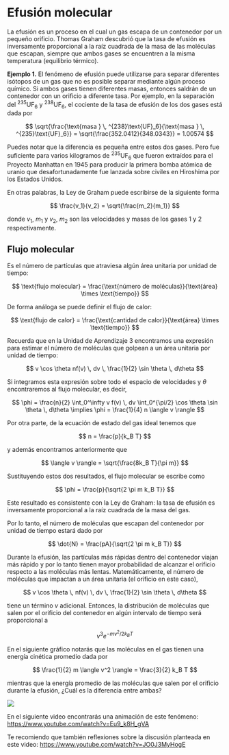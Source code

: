 # Efusión molecular

La efusión es un proceso en el cual un gas escapa de un contenedor por un pequeño orificio. Thomas Graham descubrió que la tasa de efusión es inversamente proporcional a la raíz cuadrada de la masa de las moléculas que escapan, siempre que ambos gases se encuentren a la misma temperatura (equilibrio térmico).

**Ejemplo 1.** El fenómeno de efusión puede utilizarse para separar diferentes isótopos de un gas que no es posible separar mediante algún proceso químico. Si ambos gases tienen diferentes masas, entonces saldrán de un contenedor con un orificio a diferente tasa. Por ejemplo, en la separación del $^{235}\text{UF}_6$ y $^{238}\text{UF}_6$, el cociente de la tasa de efusión de los dos gases está dada por

$$
\sqrt{\frac{\text{masa } \, ^{238}\text{UF}_6}{\text{masa } \, ^{235}\text{UF}_6}} = \sqrt{\frac{352.0412}{348.0343}} = 1.00574
$$

Puedes notar que la diferencia es pequeña entre estos dos gases. Pero fue suficiente para varios kilogramos de $^{235}\text{UF}_6$ que fueron extraídos para el Proyecto Manhattan en 1945 para producir la primera bomba atómica de uranio que desafortunadamente fue lanzada sobre civiles en Hiroshima por los Estados Unidos.

En otras palabras, la Ley de Graham puede escribirse de la siguiente forma

$$
\frac{v_1}{v_2} = \sqrt{\frac{m_2}{m_1}}
$$

donde $v_1$, $m_1$ y $v_2$, $m_2$ son las velocidades y masas de los gases 1 y 2 respectivamente.

## Flujo molecular

Es el número de partículas que atraviesa algún área unitaria por unidad de tiempo:

$$
\text{flujo molecular} = \frac{\text{número de moléculas}}{\text{área} \times \text{tiempo}}
$$

De forma análoga se puede definir el flujo de calor:

$$
\text{flujo de calor} = \frac{\text{cantidad de calor}}{\text{área} \times \text{tiempo}}
$$

Recuerda que en la Unidad de Aprendizaje 3 encontramos una expresión para estimar el número de moléculas que golpean a un área unitaria por unidad de tiempo:

$$
v \cos \theta nf(v) \, dv \, \frac{1}{2} \sin \theta \, d\theta
$$

Si integramos esta expresión sobre todo el espacio de velocidades y $\theta$ encontraremos al flujo molecular, es decir,

$$
\phi = \frac{n}{2} \int_0^\infty v f(v) \, dv \int_0^{\pi/2} \cos \theta \sin \theta \, d\theta \implies \phi = \frac{1}{4} n \langle v \rangle
$$

Por otra parte, de la ecuación de estado del gas ideal tenemos que

$$
n = \frac{p}{k_B T}
$$

y además encontramos anteriormente que

$$
\langle v \rangle = \sqrt{\frac{8k_B T}{\pi m}}
$$

Sustituyendo estos dos resultados, el flujo molecular se escribe como

$$
\phi = \frac{p}{\sqrt{2 \pi m k_B T}}
$$

Este resultado es consistente con la Ley de Graham: la tasa de efusión es inversamente proporcional a la raíz cuadrada de la masa del gas.

Por lo tanto, el número de moléculas que escapan del contenedor por unidad de tiempo estará dado por

$$
\dot{N} = \frac{pA}{\sqrt{2 \pi m k_B T}}
$$

Durante la efusión, las partículas más rápidas dentro del contenedor viajan más rápido y por lo tanto tienen mayor probabilidad de alcanzar el orificio respecto a las moléculas más lentas. Matemáticamente, el número de moléculas que impactan a un área unitaria (el orificio en este caso), 

$$
v \cos \theta \, nf(v) \, dv \, \frac{1}{2} \sin \theta \, d\theta
$$

tiene un término $v$ adicional. Entonces, la distribución de moléculas que salen por el orificio del contenedor en algún intervalo de tiempo será proporcional a

$$
v^3 e^{-mv^2/2k_B T}
$$

En el siguiente gráfico notarás que las moléculas en el gas tienen una energía cinética promedio dada por

$$
\frac{1}{2} m \langle v^2 \rangle = \frac{3}{2} k_B T
$$

mientras que la energía promedio de las moléculas que salen por el orificio durante la efusión, ¿Cuál es la diferencia entre ambas?

![](https://i.imgur.com/EQ15PbJ.png)

En el siguiente video encontrarás una animación de este fenómeno:
https://www.youtube.com/watch?v=Eu9_k8H_gVA

Te recomiendo que también reflexiones sobre la discusión planteada en este video:
https://www.youtube.com/watch?v=JO0J3MyHogE
